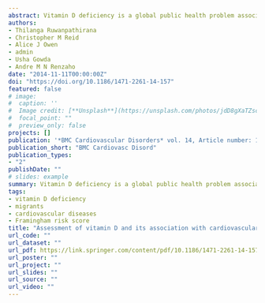 ```yaml
---
abstract: Vitamin D deficiency is a global public health problem associated with increased risk of cardio-metabolic diseases and osteoarthritis. Migrants with dark skin settled in temperate climates are at greater risk of both vitamin D deficiency and cardiovascular diseases. This study aims to identify the risk of vitamin D deficiency and associations with cardiovascular disease in a migrant population in Australia.
authors:
- Thilanga Ruwanpathirana
- Christopher M Reid
- Alice J Owen
- admin
- Usha Gowda
- Andre M N Renzaho 
date: "2014-11-11T00:00:00Z"
doi: "https://doi.org/10.1186/1471-2261-14-157"
featured: false
# image:
#  caption: ''
#  Image credit: [**Unsplash**](https://unsplash.com/photos/jdD8gXaTZsc)'
#  focal_point: ""
#  preview_only: false
projects: []
publication: '*BMC Cardiovascular Disorders* vol. 14, Article number: 157'
publication_short: "BMC Cardiovasc Disord"
publication_types:
- "2"
publishDate: ""
# slides: example
summary: Vitamin D deficiency is a global public health problem associated with increased risk of cardio-metabolic diseases and osteoarthritis. Migrants with dark skin settled in temperate climates are at greater risk of both vitamin D deficiency and cardiovascular diseases. This study aims to identify the risk of vitamin D deficiency and associations with cardiovascular disease in a migrant population in Australia.
tags:
- vitamin D deficiency
- migrants
- cardiovascular diseases
- Framingham risk score
title: "Assessment of vitamin D and its association with cardiovascular disease risk factors in an adult migrant population: an audit of patient records at a Community Health Centre in Kensington, Melbourne, Australia"
url_code: ""
url_dataset: ""
url_pdf: https://link.springer.com/content/pdf/10.1186/1471-2261-14-157.pdf
url_poster: ""
url_project: ""
url_slides: ""
url_source: ""
url_video: ""
---
```

